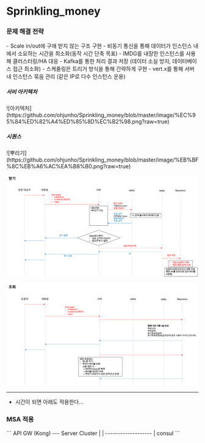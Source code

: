 # Sprinkling_money

<h3>문제 해결 전략</h3>
- Scale in/out에 구애 받지 않는 구조 구현 
- 비동기 통신을 통해 데이터가 인스턴스 내에서 소요하는 시간을 최소화(동작 시간 단축 목표)
- IMDG를 내장한 인스턴스를 사용해 클러스터링/HA 대응
- Kafka를 통한 처리 결과 저장 (데이터 소실 방지, 데이터베이스 접근 최소화)
- 스케줄링은 트리거 방식을 통해 간략하게 구현 
- vert.x를 통해 서버 내 인스턴스 묶음 관리 (같은 IP로 다수 인스턴스 운용)

<h5>서비 아키텍처</h6>
![아키텍처](https://github.com/ohjunho/Sprinkling_money/blob/master/image/%EC%95%84%ED%82%A4%ED%85%8D%EC%B2%98.png?raw=true)

<h5>시퀀스</h5>
![뿌리기](https://github.com/ohjunho/Sprinkling_money/blob/master/image/%EB%BF%8C%EB%A6%AC%EA%B8%B0.png?raw=true)


![받기](https://github.com/ohjunho/Sprinkling_money/blob/master/image/%EB%B0%9B%EA%B8%B0.png?raw=true)


![조회](https://github.com/ohjunho/Sprinkling_money/blob/master/image/%EC%A1%B0%ED%9A%8C.png?raw=true)


----------------------------------------

* 시간이 되면 아래도 적용한다...

<h3>MSA 적용</h3>
```
API GW (Kong) --- Server Cluster
     |                  |
     -------------------
             |
           consul
```  